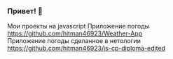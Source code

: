 ### Привет! 👋

Мои проекты на javascript
Приложение погоды https://github.com/hitman46923/Weather-App <br>
Приложение погоды сделанное в нетологии https://github.com/hitman46923/js-cp-diploma-edited
